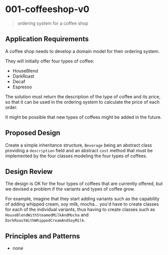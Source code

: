 # 001-coffeeshop-v0
> ordering system for a coffee shop

## Application Requirements
A coffee shop needs to develop a domain model for their ordering system.

They will initially offer four types of coffee:
+ HouseBlend
+ DarkRoast
+ Decaf
+ Espresso

The solution must return the description of the type of coffee and its price, so that it can be used in the ordering system to calculate the price of each order.

It might be possible that new types of coffees might be added in the future.

## Proposed Design

Create a simple inheritance structure, `Beverage` being an abstract class providing a `description` field and an abstract `cost` method that must be implemented by the four classes modeling the four types of coffees.

## Design Review
The design is OK for the four types of coffees that are currently offered, but we devised a problem if the variants and types of coffee grow.

For example, imagine that they start adding variants such as the capability of adding whipped cream, soy milk, mocha... you'd have to create classes for each of the individual variants, thus having to create classes such as `HouseBlendWithSteamedMilkAndMocha` and `DarkRoastWithWhippedCreamAndSoyMilk`.

## Principles and Patterns
+ none